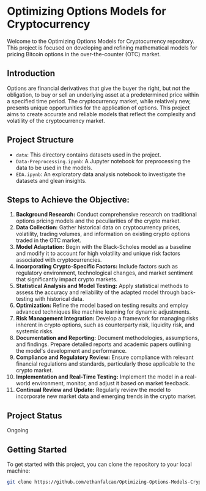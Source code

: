 # Optimizing Options Models for Cryptocurrency

Welcome to the Optimizing Options Models for Cryptocurrency repository. This project is focused on developing and refining mathematical models for pricing Bitcoin options in the over-the-counter (OTC) market.

## Introduction

Options are financial derivatives that give the buyer the right, but not the obligation, to buy or sell an underlying asset at a predetermined price within a specified time period. The cryptocurrency market, while relatively new, presents unique opportunities for the application of options. This project aims to create accurate and reliable models that reflect the complexity and volatility of the cryptocurrency market.

## Project Structure

- `data`: This directory contains datasets used in the project.
- `Data-Preprocessing.ipynb`: A Jupyter notebook for preprocessing the data to be used in the models.
- `EDA.ipynb`: An exploratory data analysis notebook to investigate the datasets and glean insights.


## Steps to Achieve the Objective:

1. **Background Research:** Conduct comprehensive research on traditional options pricing models and the peculiarities of the crypto market.
2. **Data Collection:** Gather historical data on cryptocurrency prices, volatility, trading volumes, and information on existing crypto options traded in the OTC market.
3. **Model Adaptation:** Begin with the Black-Scholes model as a baseline and modify it to account for high volatility and unique risk factors associated with cryptocurrencies.
4. **Incorporating Crypto-Specific Factors:** Include factors such as regulatory environment, technological changes, and market sentiment that significantly impact crypto markets.
5. **Statistical Analysis and Model Testing:** Apply statistical methods to assess the accuracy and reliability of the adapted model through back-testing with historical data.
6. **Optimization:** Refine the model based on testing results and employ advanced techniques like machine learning for dynamic adjustments.
7. **Risk Management Integration:** Develop a framework for managing risks inherent in crypto options, such as counterparty risk, liquidity risk, and systemic risks.
8. **Documentation and Reporting:** Document methodologies, assumptions, and findings. Prepare detailed reports and academic papers outlining the model's development and performance.
9. **Compliance and Regulatory Review:** Ensure compliance with relevant financial regulations and standards, particularly those applicable to the crypto market.
10. **Implementation and Real-Time Testing:** Implement the model in a real-world environment, monitor, and adjust it based on market feedback.
11. **Continual Review and Update:** Regularly review the model to incorporate new market data and emerging trends in the crypto market.


## Project Status
Ongoing 


## Getting Started

To get started with this project, you can clone the repository to your local machine:

```bash
git clone https://github.com/ethanfalcao/Optimizing-Options-Models-Crypto.git
